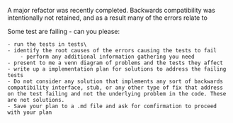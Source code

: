 A major refactor was recently completed. Backwards compatibility was intentionally not retained, and as a result many of
the errors relate to

Some test are failing - can you please:

	- run the tests in tests\
	- identify the root causes of the errors causing the tests to fail 
		- perform any additional information gathering you need
	- present to me a venn diagram of problems and the tests they affect
	- write up a implementation plan for solutions to address the failing tests
 	- Do not consider any solution that implements any sort of backwards compatibility interface, stub, or any other type of fix that address on the test failing and not the underlying problem in the code. These are not solutions.
	- Save your plan to a .md file and ask for comfirmation to proceed with your plan